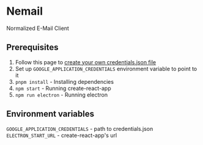 # Nemail
Normalized E-Mail Client

## Prerequisites
1. Follow this page to [create your own credentials.json file](https://developers.google.com/gmail/api/quickstart/nodejs)
2. Set up `GOOGLE_APPLICATION_CREDENTIALS` environment variable to point to it
3. `pnpm install` - Installing dependencies 
4. `npm start` - Running create-react-app
5. `npm run electron` - Running electron

## Environment variables
`GOOGLE_APPLICATION_CREDENTIALS` - path to credentials.json
`ELECTRON_START_URL` - create-react-app's url
